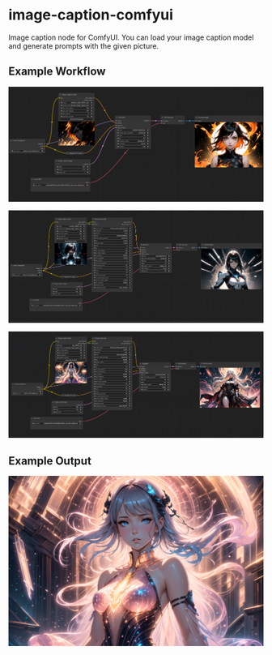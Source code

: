 # image-caption-comfyui

Image caption node for ComfyUI. You can load your image caption model and generate prompts with the given picture.

## Example Workflow

![basic_workflow](images/basic_workflow.png)

![basic_workflow_w_prompt_generator](images/basic_workflow_with_promp_generator.png)

![basic_workflow_w_prompt_generator_2](images/basic_workflow_with_prompt_generator_2.png)

## Example Output

![output_1](images/output_1.png)